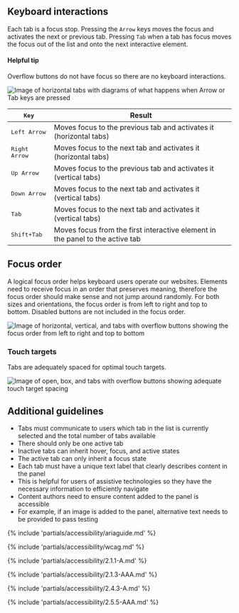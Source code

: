 
## Keyboard interactions
Each tab is a focus stop. Pressing the <code>Arrow</code> keys moves the focus and activates the next or previous tab. Pressing <code>Tab</code> when a tab has focus moves the focus out of the list and onto the next interactive element.

<rh-alert state="info">
  <h4 slot="header">Helpful tip</h4>
  <p>Overflow buttons do not have focus so there are no keyboard interactions.</p>
</rh-alert>

<uxdot-example width-adjustment="872px">
  <img src="{{ '../tabs-a11y-keyboard-interactions.png' | url }}" alt="Image of horizontal tabs with diagrams of what happens when Arrow or Tab keys are pressed">
</uxdot-example>

<rh-table>
  <table>
    <thead>
      <tr>
        <th scope="col" data-label="Key"><kbd>Key</th>
        <th scope="col" data-label="Result">Result</th>
      </tr>
    </thead>
    <tbody>
      <tr>
        <td data-label="Key"><kbd>Left Arrow</kbd></td>
        <td data-label="Result">Moves focus to the previous tab and activates it (horizontal tabs)</td>
      </tr>
      <tr>
        <td data-label="Key"><kbd>Right Arrow</kbd></td>
        <td data-label="Result">Moves focus to the next tab and activates it (horizontal tabs)</td>
      </tr>
      <tr>
        <td data-label="Key"><kbd>Up Arrow</kbd></td>
        <td data-label="Result">Moves focus to the previous tab and activates it (vertical tabs)</td>
      </tr>
      <tr>
        <td data-label="Key"><kbd>Down Arrow</kbd></td>
        <td data-label="Result">Moves focus to the next tab and activates it (vertical tabs)</td>
      </tr>
      <tr>
        <td data-label="Key"><kbd>Tab</kbd></td>
        <td data-label="Result">Moves focus to the next tab and activates it (vertical tabs)</td>
      </tr>
      <tr>
        <td data-label="Key"><kbd>Shift+Tab</kbd></td>
        <td data-label="Result">Moves focus from the first interactive element in the panel to the active tab</td>
      </tr>
    </tbody>
  </table>
</rh-table>


## Focus order

A logical focus order helps keyboard users operate our websites. Elements need to receive focus in an order that preserves meaning, therefore the focus order should make sense and not jump around randomly. For both sizes and orientations, the focus order is from left to right and top to bottom. Disabled buttons are not included in the focus order.

<uxdot-example width-adjustment="872px">
  <img src="{{ '../tabs-a11y-focus-order.png' | url }}" alt="Image of horizontal, vertical, and tabs with overflow buttons showing the focus order from left to right and top to bottom">
</uxdot-example>


### Touch targets

Tabs are adequately spaced for optimal touch targets.

<uxdot-example width-adjustment="872px">
  <img src="{{ '../tabs-a11y-touch-targets.png' | url }}" alt="Image of open, box, and tabs with overflow buttons showing adequate touch target spacing">
</uxdot-example>


## Additional guidelines
- Tabs must communicate to users which tab in the list is currently selected and the total number of tabs available
- There should only be one active tab
- Inactive tabs can inherit hover, focus, and active states
- The active tab can only inherit a focus state
- Each tab must have a unique text label that clearly describes content in the panel
- This is helpful for users of assistive technologies so they have the necessary information to efficiently navigate
- Content authors need to ensure content added to the panel is accessible
- For example, if an image is added to the panel, alternative text needs to be provided to pass testing

{% include 'partials/accessibility/ariaguide.md' %}

{% include 'partials/accessibility/wcag.md' %}

{% include 'partials/accessibility/2.1.1-A.md' %}

{% include 'partials/accessibility/2.1.3-AAA.md' %}

{% include 'partials/accessibility/2.4.3-A.md' %}

{% include 'partials/accessibility/2.5.5-AAA.md' %}
